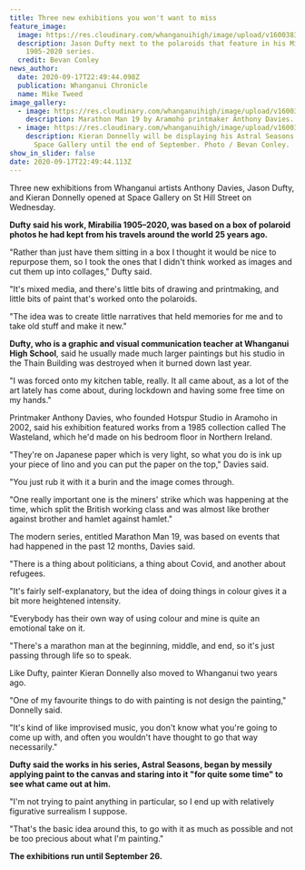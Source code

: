 ```yaml
---
title: Three new exhibitions you won't want to miss
feature_image:
  image: https://res.cloudinary.com/whanganuihigh/image/upload/v1600383033/News/Jason_Dufty_._Cron_18.9.20.jpg
  description: Jason Dufty next to the polaroids that feature in his Mirabilia
    1905-2020 series.
  credit: Bevan Conley
news_author:
  date: 2020-09-17T22:49:44.098Z
  publication: Whanganui Chronicle
  name: Mike Tweed
image_gallery:
  - image: https://res.cloudinary.com/whanganuihigh/image/upload/v1600384492/News/Marathon_Man_with_Dufty_Chron_18.9.20.jpg
    description: Marathon Man 19 by Aramoho printmaker Anthony Davies. Photo / Bevan Conley.
  - image: https://res.cloudinary.com/whanganuihigh/image/upload/v1600384520/News/Kieran_Donnelly_with_Dufty_Chron_18.9.20.jpg
    description: Kieran Donnelly will be displaying his Astral Seasons series at
      Space Gallery until the end of September. Photo / Bevan Conley.
show_in_slider: false
date: 2020-09-17T22:49:44.113Z
---
```

Three new exhibitions from Whanganui artists Anthony Davies, Jason Dufty, and Kieran Donnelly opened at Space Gallery on St Hill Street on Wednesday.

**Dufty said his work, Mirabilia 1905–2020, was based on a box of polaroid photos he had kept from his travels around the world 25 years ago.**

"Rather than just have them sitting in a box I thought it would be nice to repurpose them, so I took the ones that I didn't think worked as images and cut them up into collages," Dufty said.

"It's mixed media, and there's little bits of drawing and printmaking, and little bits of paint that's worked onto the polaroids.

"The idea was to create little narratives that held memories for me and to take old stuff and make it new."

**Dufty, who is a graphic and visual communication teacher at Whanganui High School**, said he usually made much larger paintings but his studio in the Thain Building was destroyed when it burned down last year.

"I was forced onto my kitchen table, really. It all came about, as a lot of the art lately has come about, during lockdown and having some free time on my hands."

Printmaker Anthony Davies, who founded Hotspur Studio in Aramoho in 2002, said his exhibition featured works from a 1985 collection called The Wasteland, which he'd made on his bedroom floor in Northern Ireland.

"They're on Japanese paper which is very light, so what you do is ink up your piece of lino and you can put the paper on the top," Davies said.

"You just rub it with it a burin and the image comes through.

"One really important one is the miners' strike which was happening at the time, which split the British working class and was almost like brother against brother and hamlet against hamlet."

The modern series, entitled Marathon Man 19, was based on events that had happened in the past 12 months, Davies said.

"There is a thing about politicians, a thing about Covid, and another about refugees.

"It's fairly self-explanatory, but the idea of doing things in colour gives it a bit more heightened intensity.

"Everybody has their own way of using colour and mine is quite an emotional take on it.

"There's a marathon man at the beginning, middle, and end, so it's just passing through life so to speak.

Like Dufty, painter Kieran Donnelly also moved to Whanganui two years ago.

"One of my favourite things to do with painting is not design the painting," Donnelly said.

"It's kind of like improvised music, you don't know what you're going to come up with, and often you wouldn't have thought to go that way necessarily."

**Dufty said the works in his series, Astral Seasons, began by messily applying paint to the canvas and staring into it "for quite some time" to see what came out at him.**

"I'm not trying to paint anything in particular, so I end up with relatively figurative surrealism I suppose.

"That's the basic idea around this, to go with it as much as possible and not be too precious about what I'm painting."

**The exhibitions run until September 26.**